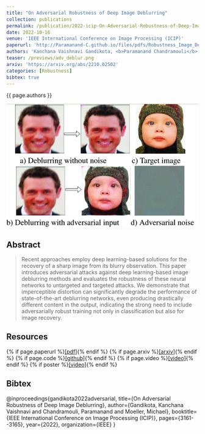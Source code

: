 ```yaml
---
title: "On Adversarial Robustness of Deep Image Deblurring"
collection: publications
permalink: /publication/2022-icip-On-Adversarial-Robustness-of-Deep-Image-Deblurring.md
date: 2022-10-16
venue: 'IEEE International Conference on Image Processing (ICIP)'
paperurl: 'http://Paramanand-C.github.io/files/pdfs/Robustness_Image_Deblurring.pdf'
authors: 'Kanchana Vaishnavi Gandikota, <b>Paramanand Chandramouli</b>, Michael Moeller'
teaser: /previews/adv_deblur.png
arxiv: 'https://arxiv.org/abs/2210.02502'
categories: [Robustness]
bibtex: true
---
```


{{ page.authors }}

<img class="pub_teaser" src="../images/previews/adv_deblur.png" alt="Teaser Image" title="teaser" />

## Abstract

> Recent approaches employ deep learning-based solutions for the recovery of a sharp image from its blurry observation. This paper introduces adversarial attacks against deep learning-based image deblurring methods and evaluates the robustness of these neural networks to untargeted and targeted attacks. We demonstrate that imperceptible distortion can significantly degrade the performance of state-of-the-art deblurring networks, even producing drastically different content in the output, indicating the strong need to include adversarially robust training not only in classification but also for image recovery.

## Resources

{% if page.paperurl %}<a href=" {{ page.paperurl }} ">[pdf]</a>{% endif %} {% if page.arxiv %}<a href=" {{ page.arxiv }} ">[arxiv]</a>{% endif %} {% if page.code %}<a href=" {{ page.code }} ">[github]</a>{% endif %} {% if page.video %}<a href=" {{ page.video }} ">[video]</a>{% endif %} {% if poster %}<a href=" {{ page.poster }} ">[video]</a>{% endif %}

## Bibtex

   @inproceedings{gandikota2022adversarial,
  title={On Adversarial Robustness of Deep Image Deblurring},
  author={Gandikota, Kanchana Vaishnavi and Chandramouli, Paramanand and Moeller, Michael},
  booktitle={IEEE International Conference on Image Processing (ICIP)},
  pages={3161--3165},
  year={2022},
  organization={IEEE}
}

